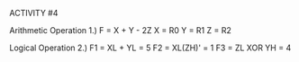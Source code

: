 ACTIVITY #4

Arithmetic Operation
1.)
F = X + Y - 2Z
X = R0
Y = R1
Z = R2

Logical Operation
2.)
F1 = XL + YL = 5
F2 = XL(ZH)' = 1
F3 = ZL XOR YH = 4
